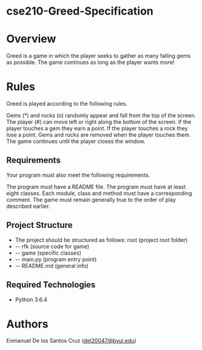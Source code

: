 # cse210-Greed-Specification

# Overview
Greed is a game in which the player seeks to gather as many falling gems as possible. The game continues as long as the player wants more!

# Rules
Greed is played according to the following rules.

Gems (*) and rocks (o) randomly appear and fall from the top of the screen. The player (#) can move left or right along the bottom of the screen. If the player touches a gem they earn a point. If the player touches a rock they lose a point. Gems and rocks are removed when the player touches them. The game continues until the player closes the window.

## Requirements
Your program must also meet the following requirements.

The program must have a README file. The program must have at least eight classes. Each module, class and method must have a corresponding comment. The game must remain generally true to the order of play described earlier.


## Project Structure
+ The project should be structured as follows:
root (project root folder) 
+ -- rfk (source code for game) 
+ -- game (specific classes) 
+ -- main.py (program entry point) 
+ -- README.md (general info)


## Required Technologies
+ Python 3.6.4

# Authors 
Enmanuel De los Santos Cruz (del20047@byui.edu) 

